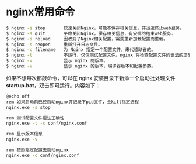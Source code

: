 # nginx常用命令

```bash
$ nginx -s stop       快速关闭Nginx，可能不保存相关信息，并迅速终止web服务。
$ nginx -s quit       平稳关闭Nginx，保存相关信息，有安排的结束web服务。
$ nginx -s reload     因改变了Nginx相关配置，需要重新加载配置而重载。
$ nginx -s reopen     重新打开日志文件。
$ nginx -c filename   为 Nginx 指定一个配置文件，来代替缺省的。
$ nginx -t            不运行，仅仅测试配置文件。nginx 将检查配置文件的语法的正确性，并尝试打开配置文件中所引用到的文件。
$ nginx -v            显示 nginx 的版本。
$ nginx -V            显示 nginx 的版本，编译器版本和配置参数。
```

如果不想每次都敲命令，可以在 nginx 安装目录下新添一个启动批处理文件**startup.bat**，双击即可运行。内容如下：

```bash
@echo off
rem 如果启动前已经启动nginx并记录下pid文件，会kill指定进程
nginx.exe -s stop

rem 测试配置文件语法正确性
nginx.exe -t -c conf/nginx.conf

rem 显示版本信息
nginx.exe -v

rem 按照指定配置去启动nginx
nginx.exe -c conf/nginx.conf
```

